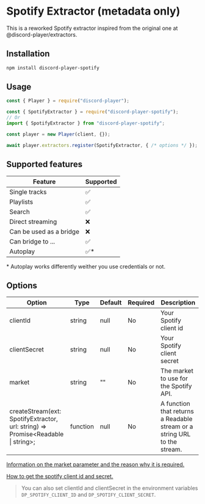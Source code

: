 # Spotify Extractor (metadata only)

This is a reworked Spotify extractor inspired from the original one at @discord-player/extractors.

## Installation

```bash
npm install discord-player-spotify
```

## Usage

```js
const { Player } = require("discord-player");

const { SpotifyExtractor } = require("discord-player-spotify");
// Or
import { SpotifyExtractor } from "discord-player-spotify";

const player = new Player(client, {});

await player.extractors.register(SpotifyExtractor, { /* options */ });
```

## Supported features

| Feature | Supported |
| --- | --- |
| Single tracks | ✅ |
| Playlists | ✅ |
| Search | ✅ |
| Direct streaming | ❌ |
| Can be used as a bridge | ❌ |
| Can bridge to ... | ✅ |
| Autoplay | ✅* |

\* Autoplay works differently weither you use credentials or not.

## Options

| Option | Type | Default | Required | Description |
| --- | --- | --- | --- | --- |
| clientId | string | null | No | Your Spotify client id |
| clientSecret | string | null | No | Your Spotify client secret |
| market | string | "" | No | The market to use for the Spotify API. |
| createStream(ext: SpotifyExtractor, url: string) => Promise<Readable \| string>; | function | null | No | A function that returns a Readable stream or a string URL to the stream. |

[Information on the market parameter and the reason why it is required.](https://developer.spotify.com/documentation/web-api/concepts/track-relinking)

[How to get the spotify client id and secret.](https://developer.spotify.com/documentation/web-api/concepts/apps)

> You can also set clientId and clientSecret in the environment variables `DP_SPOTIFY_CLIENT_ID` and `DP_SPOTIFY_CLIENT_SECRET`.